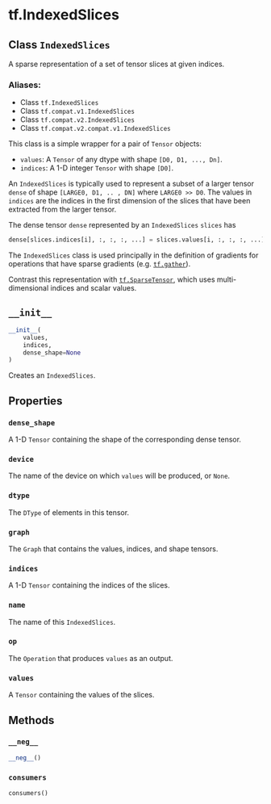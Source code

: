 <div itemscope itemtype="http://developers.google.com/ReferenceObject">
<meta itemprop="name" content="tf.IndexedSlices" />
<meta itemprop="path" content="Stable" />
<meta itemprop="property" content="dense_shape"/>
<meta itemprop="property" content="device"/>
<meta itemprop="property" content="dtype"/>
<meta itemprop="property" content="graph"/>
<meta itemprop="property" content="indices"/>
<meta itemprop="property" content="name"/>
<meta itemprop="property" content="op"/>
<meta itemprop="property" content="values"/>
<meta itemprop="property" content="__init__"/>
<meta itemprop="property" content="__neg__"/>
<meta itemprop="property" content="consumers"/>
</div>

# tf.IndexedSlices

## Class `IndexedSlices`

A sparse representation of a set of tensor slices at given indices.



### Aliases:

* Class `tf.IndexedSlices`
* Class `tf.compat.v1.IndexedSlices`
* Class `tf.compat.v2.IndexedSlices`
* Class `tf.compat.v2.compat.v1.IndexedSlices`

<!-- Placeholder for "Used in" -->

This class is a simple wrapper for a pair of `Tensor` objects:

* `values`: A `Tensor` of any dtype with shape `[D0, D1, ..., Dn]`.
* `indices`: A 1-D integer `Tensor` with shape `[D0]`.

An `IndexedSlices` is typically used to represent a subset of a larger
tensor `dense` of shape `[LARGE0, D1, .. , DN]` where `LARGE0 >> D0`.
The values in `indices` are the indices in the first dimension of
the slices that have been extracted from the larger tensor.

The dense tensor `dense` represented by an `IndexedSlices` `slices` has

```python
dense[slices.indices[i], :, :, :, ...] = slices.values[i, :, :, :, ...]
```

The `IndexedSlices` class is used principally in the definition of
gradients for operations that have sparse gradients
(e.g. <a href="../tf/gather.md"><code>tf.gather</code></a>).

Contrast this representation with
<a href="../tf/sparse/SparseTensor.md"><code>tf.SparseTensor</code></a>,
which uses multi-dimensional indices and scalar values.

<h2 id="__init__"><code>__init__</code></h2>

``` python
__init__(
    values,
    indices,
    dense_shape=None
)
```

Creates an `IndexedSlices`.




## Properties

<h3 id="dense_shape"><code>dense_shape</code></h3>

A 1-D `Tensor` containing the shape of the corresponding dense tensor.


<h3 id="device"><code>device</code></h3>

The name of the device on which `values` will be produced, or `None`.


<h3 id="dtype"><code>dtype</code></h3>

The `DType` of elements in this tensor.


<h3 id="graph"><code>graph</code></h3>

The `Graph` that contains the values, indices, and shape tensors.


<h3 id="indices"><code>indices</code></h3>

A 1-D `Tensor` containing the indices of the slices.


<h3 id="name"><code>name</code></h3>

The name of this `IndexedSlices`.


<h3 id="op"><code>op</code></h3>

The `Operation` that produces `values` as an output.


<h3 id="values"><code>values</code></h3>

A `Tensor` containing the values of the slices.




## Methods

<h3 id="__neg__"><code>__neg__</code></h3>

``` python
__neg__()
```




<h3 id="consumers"><code>consumers</code></h3>

``` python
consumers()
```






